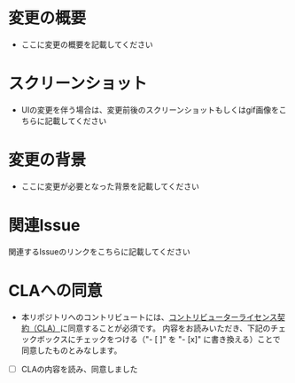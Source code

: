 # 変更の概要
- ここに変更の概要を記載してください

# スクリーンショット
- UIの変更を伴う場合は、変更前後のスクリーンショットもしくはgif画像をこちらに記載してください

# 変更の背景
- ここに変更が必要となった背景を記載してください

# 関連Issue
関連するIssueのリンクをこちらに記載してください

# CLAへの同意
- 本リポジトリへのコントリビュートには、[コントリビューターライセンス契約（CLA）](https://github.com/digitaldemocracy2030/kouchou-ai/blob/main/CLA.md)に同意することが必須です。
内容をお読みいただき、下記のチェックボックスにチェックをつける（"- [ ]" を "- [x]" に書き換える）ことで同意したものとみなします。

- [ ] CLAの内容を読み、同意しました